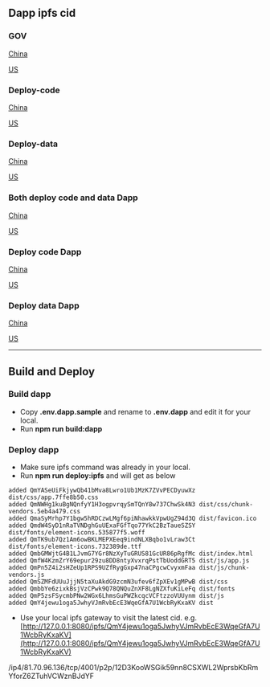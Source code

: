 ## Dapp ipfs cid

### GOV
[China](http://81.70.96.136:8080/ipfs/QmTgUT3YDnYJnsUwZBWpUmJT5s2KYZtFgvKmPPDRJKnjNv)

[US](http://159.203.170.228:8080/ipfs/QmTgUT3YDnYJnsUwZBWpUmJT5s2KYZtFgvKmPPDRJKnjNv)

### Deploy-code
[China](http://81.70.96.136:8080/ipfs/Qmde5T3LJpNBhNL1CKUJf8f2XCoHdxkTEVrSD5o5iejSzT)

[US](http://159.203.170.228:8080/ipfs/Qmde5T3LJpNBhNL1CKUJf8f2XCoHdxkTEVrSD5o5iejSzT)

### Deploy-data
[China](http://81.70.96.136:8080/ipfs/QmRt6VjBDM6AR3neWDTddBJ4gFj9u1j68kf5WpHeaaau2k)

[US](http://159.203.170.228:8080/ipfs/QmRt6VjBDM6AR3neWDTddBJ4gFj9u1j68kf5WpHeaaau2k)

### Both deploy code and data Dapp
[China](http://81.70.96.136:8080/ipfs/QmT5bPeA3CGjKHG1uwRD8WdbeQNrdCc49QC2mcPGPobsHz)

[US](http://159.203.170.228:8080/ipfs/QmT5bPeA3CGjKHG1uwRD8WdbeQNrdCc49QC2mcPGPobsHz)

### Deploy code Dapp
[China](http://81.70.96.136:8080/ipfs/QmXrFHLHrpRXAJ5m9iHzBz36xEYbwHfJ5wrnDfMZmiYPHm)

[US](http://159.203.170.228:8080/ipfs/QmTAkCtBHzukXVptpVUpuJXw1hN17dwYuLFstaMV66dYZS)

### Deploy data Dapp
[China](http://81.70.96.136:8080/ipfs/QmWhjP45x7N76nLaCRUdB4MDFL7DMX7KGrAU2hFxgG3vJm)

[US](http://159.203.170.228:8080/ipfs/QmWhjP45x7N76nLaCRUdB4MDFL7DMX7KGrAU2hFxgG3vJm)

-------



## Build and Deploy

### Build dapp
* Copy **.env.dapp.sample** and rename to **.env.dapp** and edit it for your local.
* Run **npm run build:dapp**

### Deploy dapp
* Make sure ipfs command was already in your local.
* Run **npm run deploy:ipfs** and will get as below

```
added QmYASeUiFkjywQb41bMva8Lwro1Ub1MzK7ZVvPECDyuwXz dist/css/app.7ffe8b50.css
added QmNWHg1kuBgNQnfyY1H3ogpvrqySmTQnY8w737ChwSk4N3 dist/css/chunk-vendors.5eb4a479.css
added QmaSyMrhp7Y1bgw5hRDCzwLMgf6piNhawkkVpwUgZ94d3Q dist/favicon.ico
added QmdW4SyD1nRaTVNDghGuUExaFGfTqo77YkC2BzTaueSZSY dist/fonts/element-icons.535877f5.woff
added QmTK9ub7Qz1Am6owBKLMEPXEeq9indNLXBqbo1vLraw3Ct dist/fonts/element-icons.732389de.ttf
added QmbGMWjtG4B1LJvmG7YGr8NzXyTuGRUS81GcUR86pRgfMc dist/index.html
added QmfW4KzmZrY69epur29zu8DD8ntyXvxrqPstTbUoddGRT5 dist/js/app.js
added QmPn5Z4i2sHZeUp1RPS9UZfRygGxp47naCPgcwCvyxmFaa dist/js/chunk-vendors.js
added QmSZMFdUUuJjjN5taXuAkdG9zcmN3ufev6fZpXEv1gMPwB dist/css
added QmbbYe6zixkBsjVzCPwk9Q78QNQuZnXF8LgNZXfuKiLeFq dist/fonts
added QmP5zsFSycmbPNw2WGx6LhmsGuPWZkcqcVCFtzzoVUUynm dist/js
added QmY4jewu1oga5JwhyVJmRvbEcE3WqeGfA7U1WcbRyKxaKV dist
```

* Use your local ipfs gateway to visit the latest cid.
e.g. [http://127.0.0.1:8080/ipfs/QmY4jewu1oga5JwhyVJmRvbEcE3WqeGfA7U1WcbRyKxaKV](http://127.0.0.1:8080/ipfs/QmY4jewu1oga5JwhyVJmRvbEcE3WqeGfA7U1WcbRyKxaKV)

/ip4/81.70.96.136/tcp/4001/p2p/12D3KooWSGik59nn8CSXWL2WprsbKbRmYforZ6ZTuhVCWznBJdYF